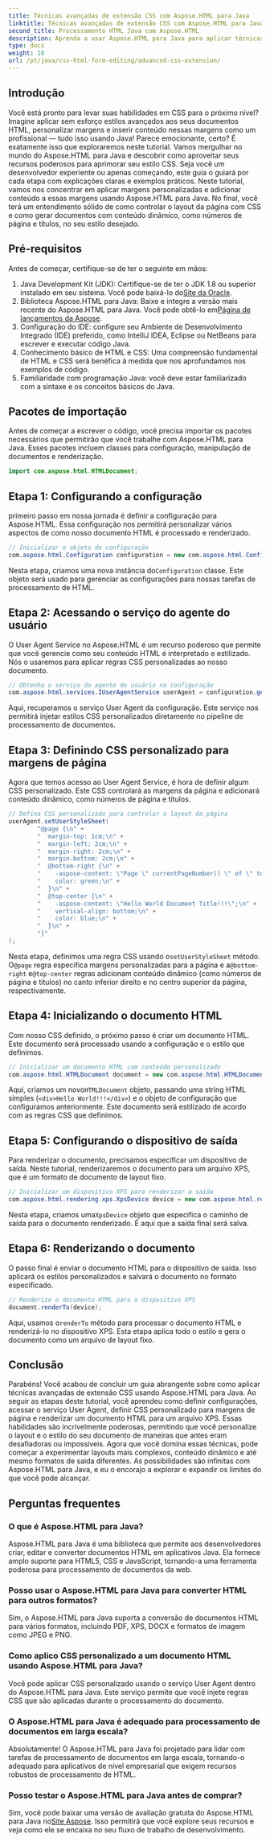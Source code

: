 ```yaml
---
title: Técnicas avançadas de extensão CSS com Aspose.HTML para Java
linktitle: Técnicas avançadas de extensão CSS com Aspose.HTML para Java
second_title: Processamento HTML Java com Aspose.HTML
description: Aprenda a usar Aspose.HTML para Java para aplicar técnicas avançadas de CSS, incluindo margens de página personalizadas e conteúdo dinâmico. Um tutorial detalhado e prático para desenvolvedores.
type: docs
weight: 10
url: /pt/java/css-html-form-editing/advanced-css-extension/
---
```

## Introdução
Você está pronto para levar suas habilidades em CSS para o próximo nível? Imagine aplicar sem esforço estilos avançados aos seus documentos HTML, personalizar margens e inserir conteúdo nessas margens como um profissional — tudo isso usando Java! Parece emocionante, certo? É exatamente isso que exploraremos neste tutorial. Vamos mergulhar no mundo do Aspose.HTML para Java e descobrir como aproveitar seus recursos poderosos para aprimorar seu estilo CSS. Seja você um desenvolvedor experiente ou apenas começando, este guia o guiará por cada etapa com explicações claras e exemplos práticos.
Neste tutorial, vamos nos concentrar em aplicar margens personalizadas e adicionar conteúdo a essas margens usando Aspose.HTML para Java. No final, você terá um entendimento sólido de como controlar o layout da página com CSS e como gerar documentos com conteúdo dinâmico, como números de página e títulos, no seu estilo desejado.
## Pré-requisitos
Antes de começar, certifique-se de ter o seguinte em mãos:
1. Java Development Kit (JDK): Certifique-se de ter o JDK 1.8 ou superior instalado em seu sistema. Você pode baixá-lo do[Site da Oracle](https://www.oracle.com/java/technologies/javase-jdk11-downloads.html).
2.  Biblioteca Aspose.HTML para Java: Baixe e integre a versão mais recente do Aspose.HTML para Java. Você pode obtê-lo em[Página de lançamentos da Aspose](https://releases.aspose.com/html/java/).
3. Configuração do IDE: configure seu Ambiente de Desenvolvimento Integrado (IDE) preferido, como IntelliJ IDEA, Eclipse ou NetBeans para escrever e executar código Java.
4. Conhecimento básico de HTML e CSS: Uma compreensão fundamental de HTML e CSS será benéfica à medida que nos aprofundamos nos exemplos de código.
5. Familiaridade com programação Java: você deve estar familiarizado com a sintaxe e os conceitos básicos do Java.
## Pacotes de importação
Antes de começar a escrever o código, você precisa importar os pacotes necessários que permitirão que você trabalhe com Aspose.HTML para Java. Esses pacotes incluem classes para configuração, manipulação de documentos e renderização.
```java
import com.aspose.html.HTMLDocument;
```
## Etapa 1: Configurando a configuração
primeiro passo em nossa jornada é definir a configuração para Aspose.HTML. Essa configuração nos permitirá personalizar vários aspectos de como nosso documento HTML é processado e renderizado.
```java
// Inicializar o objeto de configuração
com.aspose.html.Configuration configuration = new com.aspose.html.Configuration();
```
 Nesta etapa, criamos uma nova instância do`Configuration` classe. Este objeto será usado para gerenciar as configurações para nossas tarefas de processamento de HTML.
## Etapa 2: Acessando o serviço do agente do usuário
O User Agent Service no Aspose.HTML é um recurso poderoso que permite que você gerencie como seu conteúdo HTML é interpretado e estilizado. Nós o usaremos para aplicar regras CSS personalizadas ao nosso documento.
```java
// Obtenha o serviço do agente do usuário na configuração
com.aspose.html.services.IUserAgentService userAgent = configuration.getService(com.aspose.html.services.IUserAgentService.class);
```
Aqui, recuperamos o serviço User Agent da configuração. Este serviço nos permitirá injetar estilos CSS personalizados diretamente no pipeline de processamento de documentos.
## Etapa 3: Definindo CSS personalizado para margens de página
Agora que temos acesso ao User Agent Service, é hora de definir algum CSS personalizado. Este CSS controlará as margens da página e adicionará conteúdo dinâmico, como números de página e títulos.
```java
// Defina CSS personalizado para controlar o layout da página
userAgent.setUserStyleSheet(
        "@page {\n" +
        "  margin-top: 1cm;\n" +
        "  margin-left: 2cm;\n" +
        "  margin-right: 2cm;\n" +
        "  margin-bottom: 2cm;\n" +
        "  @bottom-right {\n" +
        "    -aspose-content: \"Page \" currentPageNumber() \" of \" totalPagesNumber();\n" +
        "    color: green;\n" +
        "  }\n" +
        "  @top-center {\n" +
        "    -aspose-content: \"Hello World Document Title!!!\";\n" +
        "    vertical-align: bottom;\n" +
        "    color: blue;\n" +
        "  }\n" +
        "}"
);
```
 Nesta etapa, definimos uma regra CSS usando o`setUserStyleSheet` método. O`@page` regra especifica margens personalizadas para a página e a`@bottom-right` e`@top-center` regras adicionam conteúdo dinâmico (como números de página e títulos) no canto inferior direito e no centro superior da página, respectivamente.
## Etapa 4: Inicializando o documento HTML
Com nosso CSS definido, o próximo passo é criar um documento HTML. Este documento será processado usando a configuração e o estilo que definimos.
```java
// Inicializar um documento HTML com conteúdo personalizado
com.aspose.html.HTMLDocument document = new com.aspose.html.HTMLDocument("<div>Hello World!!!</div>", ".", configuration);
```
 Aqui, criamos um novo`HTMLDocument` objeto, passando uma string HTML simples (`<div>Hello World!!!</div>`) e o objeto de configuração que configuramos anteriormente. Este documento será estilizado de acordo com as regras CSS que definimos.
## Etapa 5: Configurando o dispositivo de saída
Para renderizar o documento, precisamos especificar um dispositivo de saída. Neste tutorial, renderizaremos o documento para um arquivo XPS, que é um formato de documento de layout fixo.
```java
// Inicializar um dispositivo XPS para renderizar a saída
com.aspose.html.rendering.xps.XpsDevice device = new com.aspose.html.rendering.xps.XpsDevice("output/output.xps");
```
 Nesta etapa, criamos uma`XpsDevice` objeto que especifica o caminho de saída para o documento renderizado. É aqui que a saída final será salva.
## Etapa 6: Renderizando o documento
O passo final é enviar o documento HTML para o dispositivo de saída. Isso aplicará os estilos personalizados e salvará o documento no formato especificado.
```java
// Renderize o documento HTML para o dispositivo XPS
document.renderTo(device);
```
 Aqui, usamos o`renderTo` método para processar o documento HTML e renderizá-lo no dispositivo XPS. Esta etapa aplica todo o estilo e gera o documento como um arquivo de layout fixo.
## Conclusão
Parabéns! Você acabou de concluir um guia abrangente sobre como aplicar técnicas avançadas de extensão CSS usando Aspose.HTML para Java. Ao seguir as etapas deste tutorial, você aprendeu como definir configurações, acessar o serviço User Agent, definir CSS personalizado para margens de página e renderizar um documento HTML para um arquivo XPS. Essas habilidades são incrivelmente poderosas, permitindo que você personalize o layout e o estilo do seu documento de maneiras que antes eram desafiadoras ou impossíveis. 
Agora que você domina essas técnicas, pode começar a experimentar layouts mais complexos, conteúdo dinâmico e até mesmo formatos de saída diferentes. As possibilidades são infinitas com Aspose.HTML para Java, e eu o encorajo a explorar e expandir os limites do que você pode alcançar.
## Perguntas frequentes
### O que é Aspose.HTML para Java?
Aspose.HTML para Java é uma biblioteca que permite aos desenvolvedores criar, editar e converter documentos HTML em aplicativos Java. Ela fornece amplo suporte para HTML5, CSS e JavaScript, tornando-a uma ferramenta poderosa para processamento de documentos da web.
### Posso usar o Aspose.HTML para Java para converter HTML para outros formatos?
Sim, o Aspose.HTML para Java suporta a conversão de documentos HTML para vários formatos, incluindo PDF, XPS, DOCX e formatos de imagem como JPEG e PNG.
### Como aplico CSS personalizado a um documento HTML usando Aspose.HTML para Java?
Você pode aplicar CSS personalizado usando o serviço User Agent dentro do Aspose.HTML para Java. Este serviço permite que você injete regras CSS que são aplicadas durante o processamento do documento.
### O Aspose.HTML para Java é adequado para processamento de documentos em larga escala?
Absolutamente! O Aspose.HTML para Java foi projetado para lidar com tarefas de processamento de documentos em larga escala, tornando-o adequado para aplicativos de nível empresarial que exigem recursos robustos de processamento de HTML.
### Posso testar o Aspose.HTML para Java antes de comprar?
Sim, você pode baixar uma versão de avaliação gratuita do Aspose.HTML para Java no[Site Aspose](https://releases.aspose.com/html/java/). Isso permitirá que você explore seus recursos e veja como ele se encaixa no seu fluxo de trabalho de desenvolvimento.